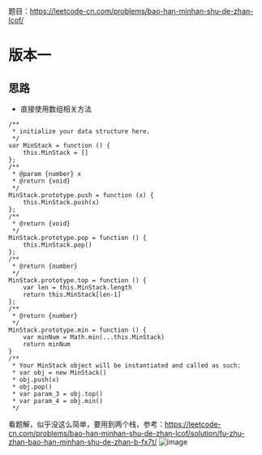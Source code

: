 题目：https://leetcode-cn.com/problems/bao-han-minhan-shu-de-zhan-lcof/
# 版本一
## 思路
- 直接使用数组相关方法
```
/**
 * initialize your data structure here.
 */
var MinStack = function () {
    this.MinStack = []
};
/** 
 * @param {number} x
 * @return {void}
 */
MinStack.prototype.push = function (x) {
    this.MinStack.push(x)
};
/**
 * @return {void}
 */
MinStack.prototype.pop = function () {
    this.MinStack.pop()
};
/**
 * @return {number}
 */
MinStack.prototype.top = function () {
    var len = this.MinStack.length
    return this.MinStack[len-1]
};
/**
 * @return {number}
 */
MinStack.prototype.min = function () {
    var minNum = Math.min(...this.MinStack)
    return minNum
}
/**
 * Your MinStack object will be instantiated and called as such:
 * var obj = new MinStack()
 * obj.push(x)
 * obj.pop()
 * var param_3 = obj.top()
 * var param_4 = obj.min()
 */
```
看题解，似乎没这么简单，要用到两个栈，参考：https://leetcode-cn.com/problems/bao-han-minhan-shu-de-zhan-lcof/solution/fu-zhu-zhan-bao-han-minhan-shu-de-zhan-b-fx7t/
![image](https://user-images.githubusercontent.com/72443094/145954391-292bf9e5-81d0-48ea-a268-9c4b8de90bca.png)
